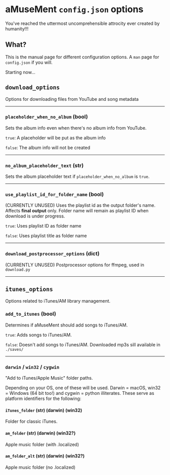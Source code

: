 # aMuseMent `config.json` options

You've reached the uttermost uncomprehensible attrocity ever created by humanity!!!

## What?
This is the manual page for different configuration options. A `man` page for `config.json` if you will.

Starting now...

## `download_options`

Options for downloading files from YouTube and song metadata

---

### `placeholder_when_no_album` (bool)
Sets the album info even when there's no album info from YouTube.

`true`: A placeholder will be put as the album info

`false`: The album info will not be created

---

### `no_album_placeholder_text` (str)
Sets the album placeholder text if `placeholder_when_no_album` is `true`.

---

### `use_playlist_id_for_folder_name` (bool)
(CURRENTLY UNUSED) Uses the playlist id as the output folder's name. Affects **final output** only. Folder name will remain as playlist ID when download is under progress.

`true`: Uses playlist ID as folder name

`false`: Uses playlist title as folder name

---

### `download_postprocessor_options` (dict)
(CURRENTLY UNUSED) Postprocessor options for ffmpeg, used in `download.py`

---

## `itunes_options`

Options related to iTunes/AM library management.

### `add_to_itunes` (bool)
Determines if aMuseMent should add songs to iTunes/AM.

`true`: Adds songs to iTunes/AM.

`false`: Doesn't add songs to iTunes/AM. Downloaded mp3s sill available in `./saves/`

---

### `darwin` / `win32` / `cygwin`

"Add to iTunes/Apple Music" folder paths.

Depending on your OS, one of these will be used. Darwin = macOS, win32 = Windows (64 bit too!) and cygwin = python illiterates. These serve as platform identifiers for the following:

#### `iTunes_folder` (str) (darwin) (win32)
Folder for classic iTunes.

#### `am_folder` (str) (darwin) (win32?)
Apple music folder (with .localized)

#### `am_folder_alt` (str) (darwin) (win32?)
Apple music folder (no .localized)